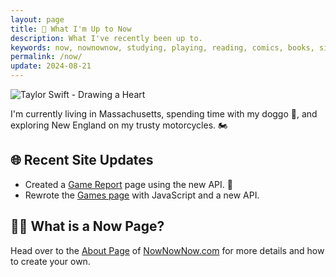 ```yaml
---
layout: page
title: 📆 What I'm Up to Now
description: What I've recently been up to.
keywords: now, nownownow, studying, playing, reading, comics, books, side projects, games, ruby, rails, golang, tv shows, movies
permalink: /now/
update: 2024-08-21
---
```


![Taylor Swift - Drawing a Heart][taylor swift - drawing a heart]

I'm currently living in Massachusetts, spending time with my doggo 🐾, and exploring New England on my trusty motorcycles. 🏍

<!--
## 📚 Software Development Studies

* _TBD_.


## 🎮 Playing Until Credits


* _Wildermyth_ on PC.
* _Tales of Arise_ on Xbox Series X.
* _Down the Rabbit Hole_ on Oculus Quest 2.
* _Moss_ on Oculus Quest 2.

### 🏁 Recently Beaten

* _Life is Strange: True Colors_ on Xbox Series X. 💚
* _Unpacking_ on Xbox Series X. 💚
* _Evoland_ on Nintendo Switch.
* _West of Loathing_ on Nintendo Switch.
* _Death's Door_ on Xbox Series X. 💚
* _To Be Or Not To Be_ on Nintendo Switch.
* _Pupperazzi_ on Xbox Series X. 💚

## 📖 Books and Comics

* [House of X / Powers of X](https://www.amazon.com/House-X-Powers/dp/1846533880/)
* [Saga - Volume 5](https://imagecomics.com/comics/series/saga)
  * Such a wonderful series.

### 📘 Recently Completed

* [Wonder Woman: Future State](https://www.amazon.com/Future-State-2021-Wonder-Woman-ebook/dp/B097KN9HFS/)
  * Yara Flor is a new favorite. 💛
  * Jen bartel's art is just simply mind-blowing. 🤯
* [Batman and Harley Quinn](https://www.amazon.com/Batman-Harley-Quinn-Ty-Templeton/dp/1401288995/)
  * Enjoyed this quite a lot. ❤️🖤
* [Harley Quinn: No Good Deed Vol 1](https://www.amazon.com/Harley-Quinn-Vol-Good-Deed/dp/1779513461/)
  * I really enjoyed the story. 
  * It’s always interesting to see how different art styles work, and this one made me smile A LOT. ❤️🖤
* [Harley Quinn: A Celebration of 25 Years](https://www.amazon.com/Harley-Quinn-Celebration-25-Years/dp/1401275990/)
  * A Christmas gift I couldn't be more happy about.
* [Moon Knight By Bendis & Maleev: The Complete Collection](https://www.amazon.com/Moon-Knight-Bendis-Maleev-Collection/dp/1302933620/)
  * What a great read.


## 📺 Shows and Movies

* _TBD_.


### 🎞 Recently Watched

* Walk Hard: The Dewey Cox Story
  * Been meaning to watch this for quite some time.
  * Enjoyed it a lot.
* Bill & Ted's Excellent Adventure
  * What a wonderful rewatch.
  * Looks and sounds amazing on the new TV. 📺
* Dr. Strange in the Multiverse of Madness
  * Loved Wanda.
  * America Chavez... I can't wait to see where they take her character.
* No Time to Die
  * Really enjoyed it.
  * Fitting finale for Craig. 🎬
  * Leá Seydoux killed it. So good!
  * Ana de Armas' role was a lot of fun. 💃
* Blade Runner 2049
  * A solid follow-up that was quite enjoyable.
  * Ana de Armas is such a talent. 🤩
  * Ryan Gosling was amazing. 😮
* Bill & Ted Face The Music 🎸✨✨
  * Rang in the New Years with it. 🥳
  * What a wonderful, feel good movie!
  * Tears of happiness while watching it. 🥲
* The Matrix Resurrections
  * Absolutely loved it. 💖
  * I am smitten with _Bugs_! 💙
    * Jessica Henwick did such a fantastic job. 

## 🛠 Side Projects


### 🔨 Current

* _TBD_



### 🔜 In The Works

* _TBD_


### ☑️ Completed

* Created a [static api][api] for personal use.
-->

## 🌐 Recent Site Updates

* Created a [Game Report](/game-report/) page using the new API. 📒
* Rewrote the [Games page](/games/) with JavaScript and a new API.

## 🙋‍♀️ What is a Now Page?

Head over to the [About Page][now - about] of [NowNowNow.com][now - home] for more details and how to create your own.

[ruby]: https://www.ruby-lang.org/en/
[ruby 2.7]: https://rubyreferences.github.io/rubychanges/2.7.html
[ruby 3.0]: https://rubyreferences.github.io/rubychanges/3.0.html
[ruby 3.1]: https://rubyreferences.github.io/rubychanges/3.1.html
[ruby 3.2]: https://rubyreferences.github.io/rubychanges/3.2.html
[ractors]: https://rubyreferences.github.io/rubychanges/3.0.html#ractors
[rails]: https://rubyonrails.org/
[rails 6.0]: https://edgeguides.rubyonrails.org/6_0_release_notes.html
[rails 6.1]: https://edgeguides.rubyonrails.org/6_1_release_notes.html
[rails 7.0]: https://edgeguides.rubyonrails.org/7_0_release_notes.html
[taylor swift - drawing a heart]: /assets/images/now/taylor-swift-drawing-a-heart.gif
[now - about]: https://nownownow.com/about 
[now - home]: https://nownownow.com
[go date format]: https://godateformat.com
[api]: https://api.trueheart78.com
